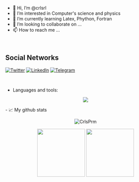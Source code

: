 - 👋 Hi, I’m @crlsrl
- 👀 I’m interested in Computer's science and physics
- 🌱 I’m currently learning Latex, Phython, Fortran 
- 💞️ I’m looking to collaborate on ...
- 📫 How to reach me ...
<br>
<h2>Social Networks</h2>

[![Twitter][1.2]][1] [![LinkedIn][2.2]][2] [![Telegram][4.2]][4]

[1.2]: https://s4.uupload.ir/files/twitter_prkb.png
[2.2]: https://s4.uupload.ir/files/linkedin_amwn.png
[4.2]: https://s4.uupload.ir/files/telegram_q47u.png

[1]: https://twitter.com/MosFazli
[2]: https://www.linkedin.com/in/mosfazli/
[4]: https://telegram.me/MosFazli


<br>

- Languages and tools:  

<p align="center">
  <a href="https://skillicons.dev">
    <img src="https://skillicons.dev/icons?i=bash,linux,git,github,vscode,vim,latex,fortran,py,ai,ps" />
  </a>
</p>
- 📈 My github stats

<p align="center"> <img src="https://github-readme-stats.vercel.app/api?username=CrlsPrm&show_icons=true&theme=gotham" alt="CrlsPrm" />
<div align="center">
  <img height="150px" src="https://github-readme-stats.vercel.app/api?username=CrlsPrm&show_icons=true&theme=highcontrast" />
  <img height="150px" src="https://github-readme-stats.vercel.app/api/top-langs/?username=CrlsPrm&hide=html&layout=compact&theme=highcontrast" />
 </div>
<!---
CrlsPrm/CrlsPrm is a ✨ special ✨ repository because its `README.md` (this file) appears on your GitHub profile.
You can click the Preview link to take a look at your changes.
--->
